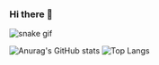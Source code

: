 ### Hi there 👋

<!--
**genieu99/genieu99** is a ✨ _special_ ✨ repository because its `README.md` (this file) appears on your GitHub profile.

Here are some ideas to get you started:

- 🔭 I’m currently working on ...
- 🌱 I’m currently learning ...
- 👯 I’m looking to collaborate on ...
- 🤔 I’m looking for help with ...
- 💬 Ask me about ...
- 📫 How to reach me: ...
- 😄 Pronouns: ...
- ⚡ Fun fact: ...
-->

![snake gif](https://github.com/genieu99/genieu99/blob/output/github-contribution-grid-snake.svg)

![Anurag's GitHub stats](https://github-readme-stats.vercel.app/api?username=genieu99&show_icons=true&theme=radical)
![Top Langs](https://github-readme-stats.vercel.app/api/top-langs/?username=genieu99&layout=compact)
